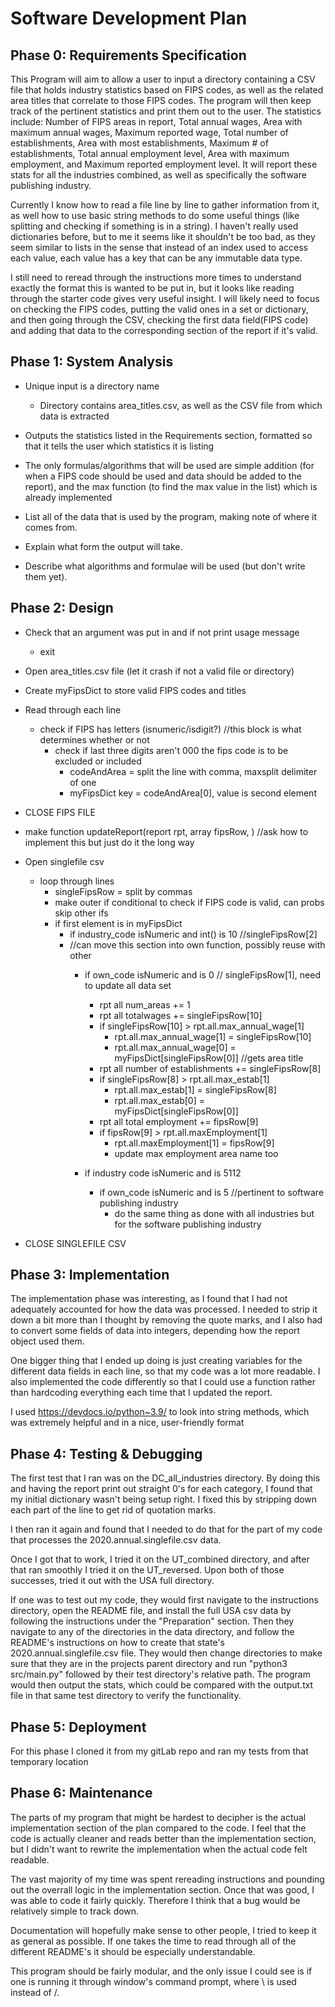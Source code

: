 # Software Development Plan

## Phase 0: Requirements Specification 

This Program will aim to allow a user to input a directory containing a CSV file that
holds industry statistics based on FIPS codes, as well as the related area titles that 
correlate to those FIPS codes. The program will then keep track of the pertinent statistics
and print them out to the user. The statistics include: Number of FIPS areas in report, Total annual wages, 
Area with maximum annual wages, Maximum reported wage, Total number of establishments, Area with most 
establishments, Maximum # of establishments, Total annual employment level, Area with maximum employment, and 
Maximum reported employment level. It will report these stats for all the industries combined, as well as 
specifically the software publishing industry.

Currently I know how to read a file line by line to gather information from it, as  well how to use basic string
methods to do some useful things (like splitting and checking if something is in a string). I haven't really used
dictionaries before, but to me it seems like it shouldn't be too bad, as they seem similar to lists in the sense
that instead of an index used to access each value, each value has a key that can be any immutable data type.

I still need to reread through the instructions more times to understand exactly the format this is wanted to be
put in, but it looks like reading through the starter code gives very useful insight. I will likely need to focus
on checking the FIPS codes, putting the valid ones in a set or dictionary, and then going through the CSV, checking
the first data field(FIPS code) and adding that data to the corresponding section of the report if it's valid.


## Phase 1: System Analysis 

* Unique input is a directory name
  * Directory contains area_titles.csv, as well as the CSV file from which data is extracted

* Outputs the statistics listed in the Requirements section, formatted so that it tells
the user which statistics it is listing

* The only formulas/algorithms that will be used are simple addition (for when a FIPS code should be used
and data should be added to the report), and the max function (to find the max value in the list) which is already
implemented


* List all of the data that is used by the program, making note of where it comes from.
* Explain what form the output will take.
* Describe what algorithms and formulae will be used (but don't write them yet).


## Phase 2: Design 

* Check that an argument was put in and if not print usage message
  * exit

* Open area_titles.csv file (let it crash if not a valid file or directory)
* Create myFipsDict to store valid FIPS codes and titles
* Read through each line
  * check if FIPS has letters (isnumeric/isdigit?) //this block is what determines whether or not
    * check if last three digits aren't 000          the fips code is to be excluded or included
      * codeAndArea = split the line with comma, maxsplit delimiter of one
      * myFipsDict key = codeAndArea[0], value is second element
* CLOSE FIPS FILE

* make function updateReport(report rpt, array fipsRow, ) //ask how to implement this but just do it the long way

* Open singlefile csv
  * loop through lines
    * singleFipsRow = split by commas
    * make outer if conditional to check if FIPS code is valid, can probs skip other ifs
    * if first element is in myFipsDict
      * if industry_code isNumeric and int() is 10 //singleFipsRow[2]
      * //can move this section into own function, possibly reuse with other
        * if own_code isNumeric and is 0 // singleFipsRow[1], need to update all data set
          * rpt all num_areas += 1
          * rpt all totalwages += singleFipsRow[10]
          * if singleFipsRow[10] > rpt.all.max_annual_wage[1]
            * rpt.all.max_annual_wage[1] = singleFipsRow[10] 
            * rpt.all.max_annual_wage[0] = myFipsDict[singleFipsRow[0]] //gets area title
          * rpt all number of establishments += singleFipsRow[8]
          * if singleFipsRow[8] > rpt.all.max_estab[1]
            * rpt.all.max_estab[1] = singleFipsRow[8]
            * rpt.all.max_estab[0] = myFipsDict[singleFipsRow[0]]
          * rpt all total employment += fipsRow[9]
          * if fipsRow[9] > rpt.all.maxEmployment[1]
            * rpt.all.maxEmployment[1] = fipsRow[9]
            * update max employment area name too
      
        * if industry code isNumeric and is 5112
          * if own_code isNumeric and is 5 //pertinent to software publishing industry
            * do the same thing as done with all industries but for the software publishing industry
* CLOSE SINGLEFILE CSV


## Phase 3: Implementation 

The implementation phase was interesting, as I found that I had not adequately accounted for how the data was processed.
I needed to strip it down a bit more than I thought by removing the quote marks, and I also had to convert some fields of 
data into integers, depending how the report object used them.

One bigger thing that I ended up doing is just creating variables for the different data fields in each line, so that my code was a lot more readable.
I also implemented the code differently so that I could use a function rather than hardcoding everything each time that I updated the report.

I used https://devdocs.io/python~3.9/ to look into string methods, which was extremely helpful and in a nice, user-friendly format


## Phase 4: Testing & Debugging 

The first test that I ran was on the DC_all_industries directory. By doing this and having the report print out straight 0's for each
category, I found that my initial dictionary wasn't being setup right. I fixed this by stripping down each part of the line to get rid
of quotation marks.

I then ran it again and found that I needed to do that for the part of my code that processes the 2020.annual.singlefile.csv data.

Once I got that to work, I tried it on the UT_combined directory, and after that ran smoothly I tried it on the UT_reversed. Upon both of those successes,
tried it out with the USA full directory.

If one was to test out my code, they would first navigate to the instructions directory, open the README file, and install the full USA csv data by
following the instructions under the "Preparation" section. Then they navigate to any of the directories in the data directory, and follow the README's instructions on how to create that 
state's 2020.annual.singlefile.csv file. They would then change directories to make sure that they are in the projects parent directory and run "python3 src/main.py"
followed by their test directory's relative path. The program would then output the stats, which could be compared with the output.txt file in that same test directory
to verify the functionality.


## Phase 5: Deployment 

For this phase I cloned it from my gitLab repo and ran my tests from that temporary location


## Phase 6: Maintenance
The parts of my program that might be hardest to decipher is the actual implementation section of the plan compared to the code.
I feel that the code is actually cleaner and reads better than the implementation section, but I didn't want to rewrite the implementation 
when the actual code felt readable.

The vast majority of my time was spent rereading instructions and pounding out the overrall logic in the implementation section. Once that was good, I was able to code it fairly
quickly. Therefore I think that a bug would be relatively simple to track down.

Documentation will hopefully make sense to other people, I tried to keep it as general as possible. If one takes the time to read through all of the different README's it should 
be especially understandable.

This program should be fairly modular, and the only issue I could see is if one is running it through window's command prompt, where \ is used instead of /.

